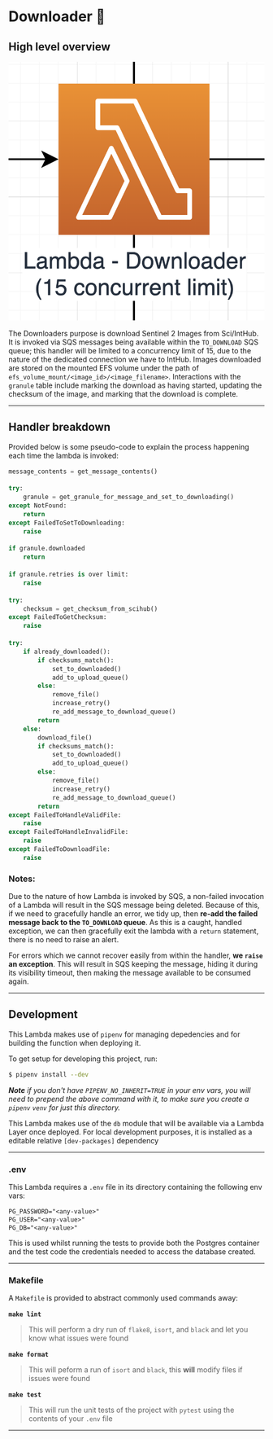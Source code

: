 # Downloader 💾

## High level overview

![Downloader in S2 Downloader diagram](../../images/hls-s2-downloader-downloader.png)

The Downloaders purpose is download Sentinel 2 Images from Sci/IntHub. It is invoked via SQS messages being available within the `TO_DOWNLOAD` SQS queue; this handler will be limited to a concurrency limit of 15, due to the nature of the dedicated connection we have to IntHub. Images downloaded are stored on the mounted EFS volume under the path of `efs_volume_mount/<image_id>/<image_filename>`. Interactions with the `granule` table include marking the download as having started, updating the checksum of the image, and marking that the download is complete.

---

## Handler breakdown

Provided below is some pseudo-code to explain the process happening each time the lambda is invoked:

```python
message_contents = get_message_contents()

try:
    granule = get_granule_for_message_and_set_to_downloading()
except NotFound:
    return
except FailedToSetToDownloading:
    raise

if granule.downloaded
    return

if granule.retries is over limit:
    raise

try:
    checksum = get_checksum_from_scihub()
except FailedToGetChecksum:
    raise

try:
    if already_downloaded():
        if checksums_match():
            set_to_downloaded()
            add_to_upload_queue()
        else:
            remove_file()
            increase_retry()
            re_add_message_to_download_queue()
        return
    else:
        download_file()
        if checksums_match():
            set_to_downloaded()
            add_to_upload_queue()
        else:
            remove_file()
            increase_retry()
            re_add_message_to_download_queue()
        return
except FailedToHandleValidFile:
    raise
except FailedToHandleInvalidFile:
    raise
except FailedToDownloadFile:
    raise
```

### Notes:

Due to the nature of how Lambda is invoked by SQS, a non-failed invocation of a Lambda will result in the SQS message being deleted. Because of this, if we need to gracefully handle an error, we tidy up, then **re-add the failed message back to the `TO_DOWNLOAD` queue**. As this is a caught, handled exception, we can then gracefully exit the lambda with a `return` statement, there is no need to raise an alert.

For errors which we cannot recover easily from within the handler, **we `raise` an exception**. This will result in SQS keeping the message, hiding it during its visibility timeout, then making the message available to be consumed again.

---

## Development

This Lambda makes use of `pipenv` for managing depedencies and for building the function when deploying it.

To get setup for developing this project, run:

```bash
$ pipenv install --dev
```

_**Note** if you don't have `PIPENV_NO_INHERIT=TRUE` in your env vars, you will need to prepend the above command with it, to make sure you create a `pipenv` `venv` for just this directory._

This Lambda makes use of the `db` module that will be available via a Lambda Layer once deployed. For local development purposes, it is installed as a editable relative `[dev-packages]` dependency

---

### .env

This Lambda requires a `.env` file in its directory containing the following env vars:

```
PG_PASSWORD="<any-value>"
PG_USER="<any-value>"
PG_DB="<any-value>"
```

This is used whilst running the tests to provide both the Postgres container and the test code the credentials needed to access the database created.

---

### Makefile

A `Makefile` is provided to abstract commonly used commands away:

**`make lint`**

> This will perform a dry run of `flake8`, `isort`, and `black` and let you know what issues were found

**`make format`**

> This will peform a run of `isort` and `black`, this **will** modify files if issues were found

**`make test`**

> This will run the unit tests of the project with `pytest` using the contents of your `.env` file

---

